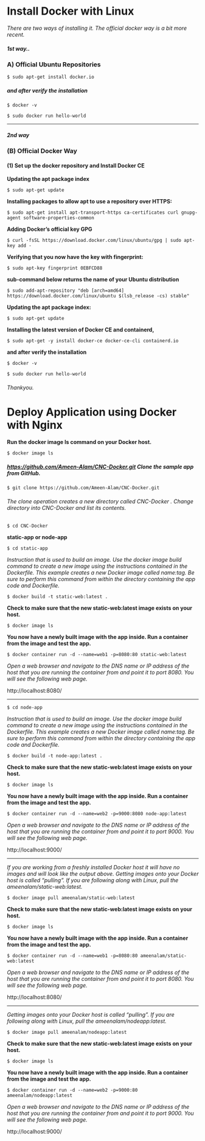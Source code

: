 # Install Docker with Linux

*There are two ways of installing it. The official docker way is a bit more recent.*

##### 1st way..

### A) Official Ubuntu Repositories

`$ sudo apt-get install docker.io`

##### and after verify the installation

`$ docker -v`

`$ sudo docker run hello-world`

------------------------

##### 2nd way

### (B) Official Docker Way

#### (1) Set up the docker repository and Install Docker CE

**Updating the apt package index**

`$ sudo apt-get update`

**Installing packages to allow apt to use a repository over HTTPS:**

`$ sudo apt-get install apt-transport-https ca-certificates curl gnupg-agent software-properties-common`

**Adding Docker’s official key GPG**

`$ curl -fsSL https://download.docker.com/linux/ubuntu/gpg | sudo apt-key add -`

**Verifying that you now have the key with fingerprint:**

`$ sudo apt-key fingerprint 0EBFCD88`

**sub-command below returns the name of your Ubuntu distribution**

`$ sudo add-apt-repository "deb [arch=amd64] https://download.docker.com/linux/ubuntu $(lsb_release -cs) stable"`

**Updating the apt package index:**

`$ sudo apt-get update`

**Installing the latest version of Docker CE and containerd,**

`$ sudo apt-get -y install docker-ce docker-ce-cli containerd.io`

**and after verify the installation**

`$ docker -v`

`$ sudo docker run hello-world`

###### Thankyou.

# Deploy Application using Docker with Nginx

**Run the docker image ls command on your Docker host.**

`$ docker image ls`

##### https://github.com/Ameen-Alam/CNC-Docker.git Clone the sample app from GitHub.

`$ git clone https://github.com/Ameen-Alam/CNC-Docker.git`

###### The clone operation creates a new directory called CNC-Docker . Change directory into CNC-Docker and list its contents.

`$ cd CNC-Docker`

**static-app or node-app**

`$ cd static-app`

*Instruction that is used to build an image. Use the docker image build command to create a new image using the instructions contained in the Dockerfile. This example creates a new Docker image called name:tag. Be sure to perform this command from within the directory containing the app code and Dockerfile.*

`$ docker build -t static-web:latest .`

**Check to make sure that the new static-web:latest image exists on your host.**

`$ docker image ls`

**You now have a newly built image with the app inside. Run a container from the image and test the app.**

`$ docker container run -d --name=web1 -p=8080:80 static-web:latest`

*Open a web browser and navigate to the DNS name or IP address of the host that you are running the container from and point it to port 8080. You will see the following web page.*

http://localhost:8080/

----------------------------------------------------

`$ cd node-app`

*Instruction that is used to build an image. Use the docker image build command to create a new image using the instructions contained in the Dockerfile. This example creates a new Docker image called name:tag. Be sure to perform this command from within the directory containing the app code and Dockerfile.*

`$ docker build -t node-app:latest .`

**Check to make sure that the new static-web:latest image exists on your host.**

`$ docker image ls`

**You now have a newly built image with the app inside. Run a container from the image and test the app.**

`$ docker container run -d --name=web2 -p=9000:8080 node-app:latest`

*Open a web browser and navigate to the DNS name or IP address of the host that you are running the container from and point it to port 9000. You will see the following web page.*

http://localhost:9000/

----------------------------------------------------

*If you are working from a freshly installed Docker host it will have no images and will look like the output above.
Getting images onto your Docker host is called “pulling”. If you are following along with Linux, pull the ameenalam/static-web:latest.*

`$ docker image pull ameenalam/static-web:latest`

**Check to make sure that the new static-web:latest image exists on your host.**

`$ docker image ls`

**You now have a newly built image with the app inside. Run a container from the image and test the app.**

`$ docker container run -d --name=web1 -p=8080:80 ameenalam/static-web:latest`

*Open a web browser and navigate to the DNS name or IP address of the host that you are running the container from and point it to port 8080. You will see the following web page.*

http://localhost:8080/

----------------------------------------------------

*Getting images onto your Docker host is called “pulling”. If you are following along with Linux, pull the ameenalam/nodeapp:latest.*

`$ docker image pull ameenalam/nodeapp:latest`

**Check to make sure that the new static-web:latest image exists on your host.**

`$ docker image ls`

**You now have a newly built image with the app inside. Run a container from the image and test the app.**

`$ docker container run -d --name=web2 -p=9000:80 ameenalam/nodeapp:latest`

*Open a web browser and navigate to the DNS name or IP address of the host that you are running the container from and point it to port 9000. You will see the following web page.*

http://localhost:9000/

